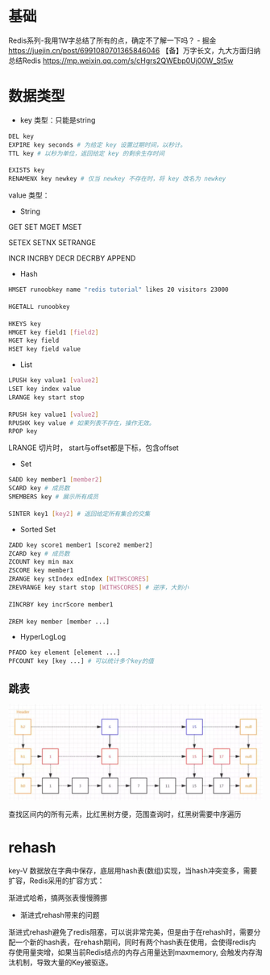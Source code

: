 # 基础

Redis系列-我用1W字总结了所有的点，确定不了解一下吗？ - 掘金
https://juejin.cn/post/6991080701365846046
【备】万字长文，九大方面归纳总结Redis
https://mp.weixin.qq.com/s/cHgrs2QWEbp0Uj00W_St5w

# 数据类型

* key 类型：只能是string

```sh
DEL key
EXPIRE key seconds # 为给定 key 设置过期时间，以秒计。
TTL key # 以秒为单位，返回给定 key 的剩余生存时间

EXISTS key
RENAMENX key newkey # 仅当 newkey 不存在时，将 key 改名为 newkey
```

value 类型：

* String

GET SET MGET MSET

SETEX SETNX SETRANGE

INCR INCRBY DECR DECRBY APPEND

* Hash

```sh
HMSET runoobkey name "redis tutorial" likes 20 visitors 23000

HGETALL runoobkey

HKEYS key
HMGET key field1 [field2]
HGET key field
HSET key field value
```

* List
```sh
LPUSH key value1 [value2]
LSET key index value
LRANGE key start stop

RPUSH key value1 [value2]
RPUSHX key value # 如果列表不存在，操作无效。
RPOP key
```

LRANGE  切片时， start与offset都是下标，包含offset

* Set
```sh
SADD key member1 [member2]
SCARD key # 成员数
SMEMBERS key # 展示所有成员

SINTER key1 [key2] # 返回给定所有集合的交集
```

* Sorted Set
```sh
ZADD key score1 member1 [score2 member2]
ZCARD key # 成员数
ZCOUNT key min max
ZSCORE key member1
ZRANGE key stIndex edIndex [WITHSCORES]
ZREVRANGE key start stop [WITHSCORES] # 逆序，大到小

ZINCRBY key incrScore member1

ZREM key member [member ...]
```

- HyperLogLog
```sh
PFADD key element [element ...]
PFCOUNT key [key ...] # 可以统计多个key的值
```

## 跳表

![调表](../asset/skip-list.jpg)

查找区间内的所有元素，比红黑树方便，范围查询时，红黑树需要中序遍历

# rehash

key-V 数据放在字典中保存，底层用hash表(数组)实现，当hash冲突变多，需要扩容，Redis采用的扩容方式：

渐进式哈希，搞两张表慢慢腾挪

- 渐进式rehash带来的问题

渐进式rehash避免了redis阻塞，可以说非常完美，但是由于在rehash时，需要分配一个新的hash表，在rehash期间，同时有两个hash表在使用，会使得redis内存使用量突增，如果当前Redis结点的内存占用量达到maxmemory, 会触发内存淘汰机制，导致大量的Key被驱逐。
